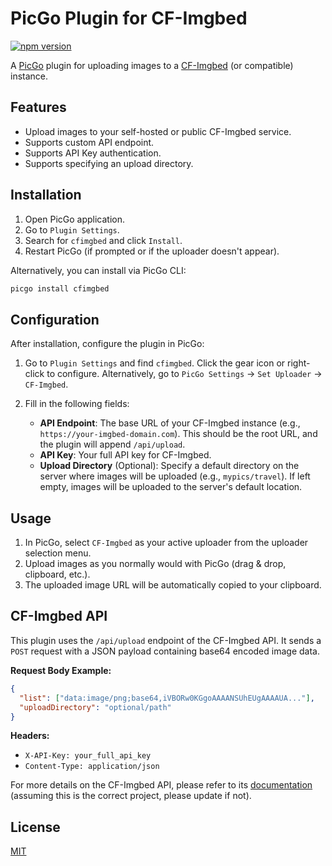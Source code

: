 # PicGo Plugin for CF-Imgbed

[![npm version](https://img.shields.io/npm/v/picgo-plugin-cfimgbed.svg)](https://www.npmjs.com/package/picgo-plugin-cfimgbed)

A [PicGo](https://github.com/Molunerfinn/PicGo) plugin for uploading images to a [CF-Imgbed](https://github.com/nsnail/cf-imgbed) (or compatible) instance.

## Features

- Upload images to your self-hosted or public CF-Imgbed service.
- Supports custom API endpoint.
- Supports API Key authentication.
- Supports specifying an upload directory.

## Installation

1.  Open PicGo application.
2.  Go to `Plugin Settings`.
3.  Search for `cfimgbed` and click `Install`.
4.  Restart PicGo (if prompted or if the uploader doesn't appear).

Alternatively, you can install via PicGo CLI:

```bash
picgo install cfimgbed
```

## Configuration

After installation, configure the plugin in PicGo:

1.  Go to `Plugin Settings` and find `cfimgbed`. Click the gear icon or right-click to configure.
    Alternatively, go to `PicGo Settings` -> `Set Uploader` -> `CF-Imgbed`.
2.  Fill in the following fields:

    - **API Endpoint**: The base URL of your CF-Imgbed instance (e.g., `https://your-imgbed-domain.com`). This should be the root URL, and the plugin will append `/api/upload`.
    - **API Key**: Your full API key for CF-Imgbed.
    - **Upload Directory** (Optional): Specify a default directory on the server where images will be uploaded (e.g., `mypics/travel`). If left empty, images will be uploaded to the server's default location.

## Usage

1.  In PicGo, select `CF-Imgbed` as your active uploader from the uploader selection menu.
2.  Upload images as you normally would with PicGo (drag & drop, clipboard, etc.).
3.  The uploaded image URL will be automatically copied to your clipboard.

## CF-Imgbed API

This plugin uses the `/api/upload` endpoint of the CF-Imgbed API. It sends a `POST` request with a JSON payload containing base64 encoded image data.

**Request Body Example:**

```json
{
  "list": ["data:image/png;base64,iVBORw0KGgoAAAANSUhEUgAAAAUA..."],
  "uploadDirectory": "optional/path"
}
```

**Headers:**

- `X-API-Key: your_full_api_key`
- `Content-Type: application/json`

For more details on the CF-Imgbed API, please refer to its [documentation](https://github.com/twiify/CF-ImgBed) (assuming this is the correct project, please update if not).

## License

[MIT](LICENSE)
